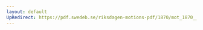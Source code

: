 ```yaml
---
layout: default
UpRedirect: https://pdf.swedeb.se/riksdagen-motions-pdf/1870/mot_1870__ak__00127.pdf
---
```

